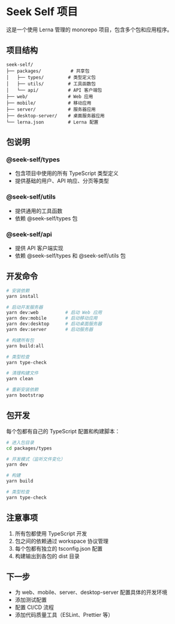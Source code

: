 # Seek Self 项目

这是一个使用 Lerna 管理的 monorepo 项目，包含多个包和应用程序。

## 项目结构

```
seek-self/
├── packages/           # 共享包
│   ├── types/         # 类型定义包
│   ├── utils/         # 工具函数包
│   └── api/           # API 客户端包
├── web/               # Web 应用
├── mobile/            # 移动应用
├── server/            # 服务器应用
├── desktop-server/    # 桌面服务器应用
└── lerna.json         # Lerna 配置
```

## 包说明

### @seek-self/types
- 包含项目中使用的所有 TypeScript 类型定义
- 提供基础的用户、API 响应、分页等类型

### @seek-self/utils
- 提供通用的工具函数
- 依赖 @seek-self/types 包

### @seek-self/api
- 提供 API 客户端实现
- 依赖 @seek-self/types 和 @seek-self/utils 包

## 开发命令

```bash
# 安装依赖
yarn install

# 启动开发服务器
yarn dev:web          # 启动 Web 应用
yarn dev:mobile       # 启动移动应用
yarn dev:desktop      # 启动桌面服务器
yarn dev:server       # 启动服务器

# 构建所有包
yarn build:all

# 类型检查
yarn type-check

# 清理构建文件
yarn clean

# 重新安装依赖
yarn bootstrap
```

## 包开发

每个包都有自己的 TypeScript 配置和构建脚本：

```bash
# 进入包目录
cd packages/types

# 开发模式（监听文件变化）
yarn dev

# 构建
yarn build

# 类型检查
yarn type-check
```

## 注意事项

1. 所有包都使用 TypeScript 开发
2. 包之间的依赖通过 workspace 协议管理
3. 每个包都有独立的 tsconfig.json 配置
4. 构建输出到各包的 dist 目录

## 下一步

- 为 web、mobile、server、desktop-server 配置具体的开发环境
- 添加测试配置
- 配置 CI/CD 流程
- 添加代码质量工具（ESLint、Prettier 等）
